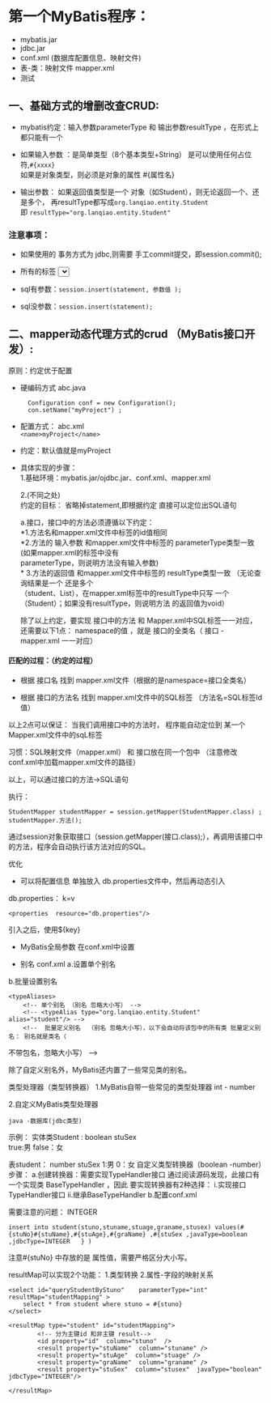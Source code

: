 # 第一个MyBatis程序：  
+ mybatis.jar  
+ jdbc.jar  
+ conf.xml (数据库配置信息、映射文件)  
+ 表-类：映射文件  mapper.xml  
+ 测试  

## 一、基础方式的增删改查CRUD:
+ mybatis约定：输入参数parameterType 和 输出参数resultType ，在形式上都只能有一个

+ 如果输入参数 ：是简单类型（8个基本类型+String） 是可以使用任何占位符,`#{xxxx}`  
	       如果是对象类型，则必须是对象的属性 #{属性名}

+ 输出参数：  如果返回值类型是一个 对象（如Student），则无论返回一个、还是多个，
		再resultType都写成`org.lanqiao.entity.Student`  
		即 `resultType="org.lanqiao.entity.Student"`

### 注意事项：  
+ 如果使用的 事务方式为 jdbc,则需要 手工commit提交，即session.commit();

+ 所有的标签 <select> <update>等 ，都必须有sql语句，但是sql参数值可选  
`select* from student  where stuno = #{xx}`  
+ sql有参数：`session.insert(statement, 参数值 );`

+ sql没参数：`session.insert(statement);`

## 二、mapper动态代理方式的crud （MyBatis接口开发）:  
原则：约定优于配置 

+ 硬编码方式
	abc.java  
	
		Configuration conf = new Configuration();  
		con.setName("myProject") ;

+ 配置方式：
	abc.xml    
		`<name>myProject</name>`

+ 约定：默认值就是myProject


+ 具体实现的步骤：  
    1.基础环境：mybatis.jar/ojdbc.jar、conf.xml、mapper.xml  
  
    2.(不同之处)  
	约定的目标： 省略掉statement,即根据约定 直接可以定位出SQL语句

  a.接口，接口中的方法必须遵循以下约定：  
		 *1.方法名和mapper.xml文件中标签的id值相同  
		 *2.方法的 输入参数 和mapper.xml文件中标签的 parameterType类型一致 (如果mapper.xml的标签中没有   
parameterType，则说明方法没有输入参数)  
		 * 3.方法的返回值  和mapper.xml文件中标签的 resultType类型一致 （无论查询结果是一个 还是多个  
（student、List<Student>），在mapper.xml标签中的resultType中只写 一个（Student）；如果没有resultType，则说明方法
的返回值为void）    

  除了以上约定，要实现 接口中的方法  和  Mapper.xml中SQL标签一一对应，还需要以下1点：
	namespace的值 ，就是  接口的全类名（ 接口 - mapper.xml 一一对应）

	
#### 匹配的过程：（约定的过程）  

+ 根据 接口名 找到 mapper.xml文件（根据的是namespace=接口全类名）  

+ 根据 接口的方法名 找到 mapper.xml文件中的SQL标签 （方法名=SQL标签Id值）  

以上2点可以保证： 当我们调用接口中的方法时，
程序能自动定位到 某一个Mapper.xml文件中的sqL标签


习惯：SQL映射文件（mapper.xml） 和 接口放在同一个包中 （注意修改conf.xml中加载mapper.xml文件的路径）

以上，可以通过接口的方法->SQL语句

执行：    

	StudentMapper studentMapper = session.getMapper(StudentMapper.class) ;
	studentMapper.方法();

通过session对象获取接口（session.getMapper(接口.class);），再调用该接口中的方法，程序会自动执行该方法对应的SQL。



优化  
+ 可以将配置信息 单独放入 db.properties文件中，然后再动态引入
	
 db.properties：
	k=v

<configuration>

	<properties  resource="db.properties"/>

引入之后，使用${key}

+ MyBatis全局参数
在conf.xml中设置
	<!-- 
	<settings>
			<setting name="cacheEnabled" value="false"  />
			<setting name="lazyLoadingEnabled" value="false"  />
	</settings>
 	-->

+ 别名 conf.xml
a.设置单个别名



b.批量设置别名

	<typeAliases>
		<!-- 单个别名 （别名 忽略大小写） -->
		<!-- <typeAlias type="org.lanqiao.entity.Student" alias="student"/> -->
		<!--  批量定义别名  （别名 忽略大小写），以下会自动将该包中的所有类 批量定义别名： 别名就是类名（
不带包名，忽略大小写）   -->
		<package name="org.lanqiao.entity"/>
	</typeAliases>


除了自定义别名外，MyBatis还内置了一些常见类的别名。

类型处理器（类型转换器）
1.MyBatis自带一些常见的类型处理器
	int  - number

2.自定义MyBatis类型处理器

	java -数据库(jdbc类型)
示例：
实体类Student :  boolean   stuSex  	
			true:男
			false：女

表student：	number  stuSex
			1:男
			0：女
自定义类型转换器（boolean -number）步骤：
a.创建转换器：需要实现TypeHandler接口
	通过阅读源码发现，此接口有一个实现类 BaseTypeHandler ，因此 要实现转换器有2种选择：
	i.实现接口TypeHandler接口
	ii.继承BaseTypeHandler
b.配置conf.xml


需要注意的问题：  INTEGER


```
insert into student(stuno,stuname,stuage,graname,stusex) values(#{stuNo}#{stuName},#{stuAge},#{graName} ,#{stuSex ,javaType=boolean  ,jdbcType=INTEGER   } ) 
```

注意#{stuNo} 中存放的是 属性值，需要严格区分大小写。

resultMap可以实现2个功能：
1.类型转换
2.属性-字段的映射关系

    <select id="queryStudentByStuno" 	parameterType="int"  	resultMap="studentMapping" >
		select * from student where stuno = #{stuno}
	</select>
	
	<resultMap type="student" id="studentMapping">
			<!-- 分为主键id 和非主键 result-->
			<id property="id"  column="stuno"  />
			<result property="stuName"  column="stuname" />
			<result property="stuAge"  column="stuage" />
			<result property="graName"  column="graname" />
			<result property="stuSex"  column="stusex"  javaType="boolean" jdbcType="INTEGER"/>
	
	</resultMap>
	











	
	